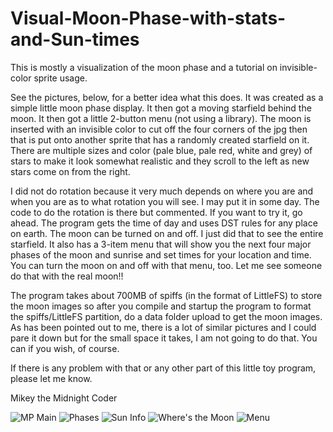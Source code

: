 # Visual-Moon-Phase-with-stats-and-Sun-times
This is mostly a visualization of the moon phase and a tutorial on invisible-color sprite usage.

See the pictures, below, for a better idea what this does.  It was created as a simple little moon phase display.  It then got a moving starfield behind the moon.  It then got a little 2-button menu (not using a library).  The moon is inserted with an invisible color to cut off the four corners of the jpg then that is put onto another sprite that has a randomly created starfield on it. There are multiple sizes and color (pale blue, pale red, white and grey) of stars to make it look somewhat realistic and they scroll to the left as new stars come on from the right.

I did not do rotation because it very much depends on where you are and when you are as to what rotation you will see.  I may put it in some day.  The code to do the rotation is there but commented.  If you want to try it, go ahead.  The program gets the time of day and uses DST rules for any place on earth.  The moon can be turned on and off.  I just did that to see the entire starfield.  It also has a 3-item menu that will show you the next four major phases of the moon and sunrise and set times for your location and time.  You can turn the moon on and off with that menu, too.  Let me see someone do that with the real moon!!

The program takes about 700MB of spiffs (in the format of LittleFS) to store the moon images so after you compile and startup the program to format the spiffs/LittleFS partition, do a data folder upload to get the moon images.  As has been pointed out to me, there is a lot of similar pictures and I could pare it down but for the small space it takes, I am not going to do that.  You can if you wish, of course.  

If there is any problem with that or any other part of this little toy program, please let me know.  

Mikey the Midnight Coder

![MP Main](https://github.com/user-attachments/assets/5a652f26-739e-4a17-aacf-2e4484025942)
![Phases](https://github.com/user-attachments/assets/beb41764-c65c-48c0-ae8f-854e0718ca39)
![Sun Info](https://github.com/user-attachments/assets/ccb0a1a8-243c-4e80-9cd9-4913d3873078)
![Where's the Moon](https://github.com/user-attachments/assets/a7526efd-c642-43fc-9940-0ddaec0bf534)
![Menu](https://github.com/user-attachments/assets/03ec1185-ab6f-421a-a286-1126676a243b)
